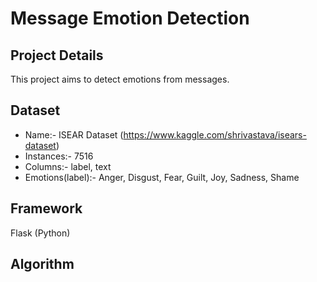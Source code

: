# Message Emotion Detection

## Project Details
This project aims to detect emotions from messages. 

## Dataset
* Name:- ISEAR Dataset (https://www.kaggle.com/shrivastava/isears-dataset)
* Instances:- 7516
* Columns:- label, text
* Emotions(label):- Anger, Disgust, Fear, Guilt, Joy, Sadness, Shame 

## Framework
Flask (Python)

## Algorithm






